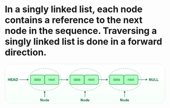 # In a singly linked list, each node contains a reference to the next node in the sequence. Traversing a singly linked list is done in a forward direction.

![alt text](image.png)